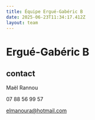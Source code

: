 ```yaml
---
title: Équipe Ergué-Gabéric B
date: 2025-06-23T11:34:17.412Z
layout: team
---
```


# Ergué-Gabéric B



## contact 

Maël Rannou

07 88 56 99 57

elmanoura@hotmail.com

